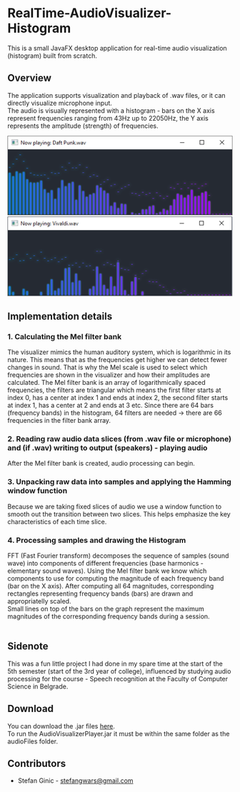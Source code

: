 # RealTime-AudioVisualizer-Histogram
This is a small JavaFX desktop application for real-time audio visualization (histogram) built from scratch.

## Overview
The application supports visualization and playback of .wav files, or it can directly visualize microphone input.
<br> The audio is visually represented with a histogram - bars on the X axis represent frequencies ranging from 43Hz up to 22050Hz, the Y axis represents the amplitude (strength) of frequencies.

![Alt text](images/pic1.png?raw=true "")
![Alt text](images/pic2.png?raw=true "")


## Implementation details<br>
### 1. Calculating the Mel filter bank
The visualizer mimics the human auditory system, which is logarithmic in its nature. This means that as the frequencies get higher we can detect fewer changes in sound. That is why the Mel scale is used to select which frequencies are shown in the visualizer and how their amplitudes are calculated. The Mel filter bank is an array of logarithmically spaced frequencies, the filters are triangular which means the first filter starts at index 0, has a center at index 1 and ends at index 2, the second filter starts at index 1, has a center at 2 and ends at 3 etc. Since there are 64 bars (frequency bands) in the histogram, 64 filters are needed -> there are 66 frequencies in the filter bank array.

### 2. Reading raw audio data slices (from .wav file or microphone) and (if .wav) writing to output (speakers) - playing audio
After the Mel filter bank is created, audio processing can begin.
### 3. Unpacking raw data into samples and applying the Hamming window function
Because we are taking fixed slices of audio we use a window function to smooth out the transition between two slices. This helps emphasize the key characteristics of each time slice.
### 4. Processing samples and drawing the Histogram
FFT (Fast Fourier transform) decomposes the sequence of samples (sound wave) into components of different frequencies (base harmonics - elementary sound waves). Using the Mel filter bank we know which components to use for computing the magnitude of each frequency band (bar on the X axis). After computing all 64 magnitudes, corresponding rectangles representing frequency bands (bars) are drawn and appropriatelly scaled.
<br>Small lines on top of the bars on the graph represent the maximum magnitudes of the corresponding frequency bands during a session.<br><br>

## Sidenote
This was a fun little project I had done in my spare time at the start of the 5th semester (start of the 3rd year of college), influenced by studying audio processing for the course - Speech recognition at the Faculty of Computer Science in Belgrade.

## Download
You can download the .jar files [here](downloads).<br>
To run the AudioVisualizerPlayer.jar it must be within the same folder as the audioFiles folder.

## Contributors
- Stefan Ginic - <stefangwars@gmail.com>

